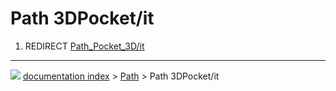 # Path 3DPocket/it
1.  REDIRECT [Path_Pocket_3D/it](Path_Pocket_3D/it.md)



---
![](images/Button_right.svg) [documentation index](../README.md) > [Path](Path_Workbench.md) > Path 3DPocket/it
